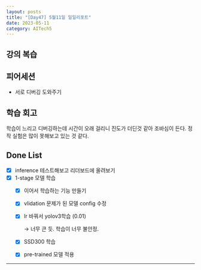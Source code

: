 ```yaml
---
layout: posts
title: "[Day47] 5월11일 일일리포트"
date: 2023-05-11
category: AITech5
---
```


## 강의 복습

## 피어세션

- 서로 디버깅 도와주기

## 학습 회고

학습이 느리고 디버깅하는데 시간이 오래 걸리니 진도가 더딘것 같아 조바심이 든다. 정작 실험은 많이 못해보고 있는 것 같다. 

## Done List

- [x]  inference 테스트해보고 리더보드에 올려보기
- [x]  1-stage 모델 학습
    - [x]  이어서 학습하는 기능 만들기
    - [x]  vlidation 문제가 된 모델 config 수정
    - [x]  lr 바꿔서 yolov3학습 (0.01)
        
        → 너무 큰 듯. 학습이 너무 불안정.
        
    - [x]  SSD300 학습
    - [x]  pre-trained 모델 적용

---

